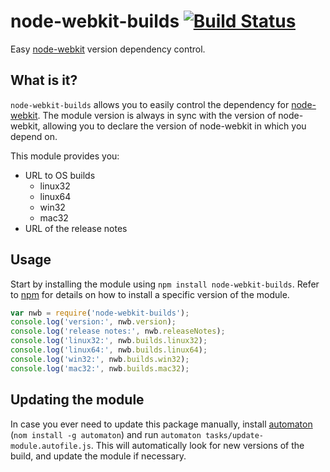 # node-webkit-builds [![Build Status](https://travis-ci.org/IndigoUnited/node-webkit-builds.png)](https://travis-ci.org/IndigoUnited/node-webkit-builds)

Easy [node-webkit](https://github.com/rogerwang/node-webkit) version dependency control.

## What is it?

`node-webkit-builds` allows you to easily control the dependency for [node-webkit](https://github.com/rogerwang/node-webkit). The module version is always in sync with the version of node-webkit, allowing you to declare the version of node-webkit in which you depend on.

This module provides you:

- URL to OS builds
    - linux32
    - linux64
    - win32
    - mac32
- URL of the release notes

## Usage

Start by installing the module using `npm install node-webkit-builds`. Refer to [npm](http://npmjs.org) for details on how to install a specific version of the module.

```js
var nwb = require('node-webkit-builds');
console.log('version:', nwb.version);
console.log('release notes:', nwb.releaseNotes);
console.log('linux32:', nwb.builds.linux32);
console.log('linux64:', nwb.builds.linux64);
console.log('win32:', nwb.builds.win32);
console.log('mac32:', nwb.builds.mac32);
```

## Updating the module

In case you ever need to update this package manually, install [automaton](http://indigounited.com/automaton) (`nom install -g automaton`) and run `automaton tasks/update-module.autofile.js`. This will automatically look for new versions of the build, and update the module if necessary.